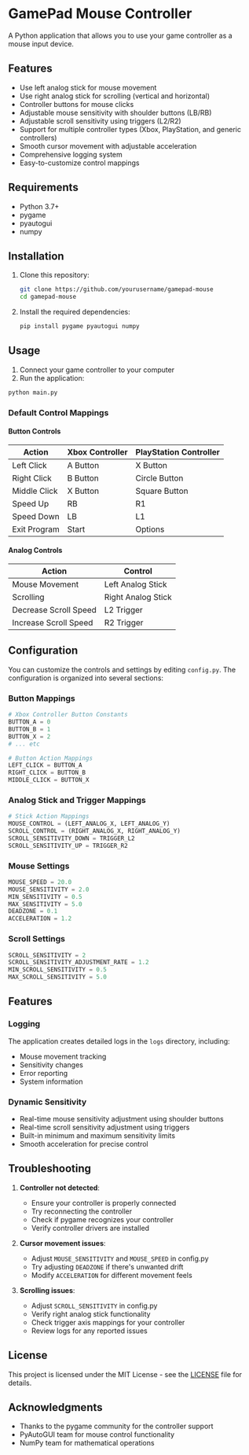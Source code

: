 # GamePad Mouse Controller

A Python application that allows you to use your game controller as a mouse input device.

## Features

- Use left analog stick for mouse movement
- Use right analog stick for scrolling (vertical and horizontal)
- Controller buttons for mouse clicks
- Adjustable mouse sensitivity with shoulder buttons (LB/RB)
- Adjustable scroll sensitivity using triggers (L2/R2)
- Support for multiple controller types (Xbox, PlayStation, and generic controllers)
- Smooth cursor movement with adjustable acceleration
- Comprehensive logging system
- Easy-to-customize control mappings

## Requirements

- Python 3.7+
- pygame
- pyautogui
- numpy

## Installation

1. Clone this repository:

    ```bash
    git clone https://github.com/yourusername/gamepad-mouse
    cd gamepad-mouse
    ```

2. Install the required dependencies:

    ```bash
    pip install pygame pyautogui numpy
    ```

## Usage

1. Connect your game controller to your computer
2. Run the application:

```bash
python main.py
```

### Default Control Mappings

#### Button Controls

| Action          | Xbox Controller | PlayStation Controller |
|-----------------|-----------------|------------------------|
| Left Click      | A Button        | X Button               |
| Right Click     | B Button        | Circle Button          |
| Middle Click    | X Button        | Square Button          |
| Speed Up        | RB              | R1                     |
| Speed Down      | LB              | L1                     |
| Exit Program    | Start           | Options                |

#### Analog Controls

| Action                   | Control                |
|--------------------------|------------------------|
| Mouse Movement           | Left Analog Stick      |
| Scrolling                | Right Analog Stick     |
| Decrease Scroll Speed    | L2 Trigger             |
| Increase Scroll Speed    | R2 Trigger             |

## Configuration

You can customize the controls and settings by editing `config.py`. The configuration is organized into several sections:

### Button Mappings

```python
# Xbox Controller Button Constants
BUTTON_A = 0
BUTTON_B = 1
BUTTON_X = 2
# ... etc

# Button Action Mappings
LEFT_CLICK = BUTTON_A
RIGHT_CLICK = BUTTON_B
MIDDLE_CLICK = BUTTON_X
```

### Analog Stick and Trigger Mappings

```python
# Stick Action Mappings
MOUSE_CONTROL = (LEFT_ANALOG_X, LEFT_ANALOG_Y)
SCROLL_CONTROL = (RIGHT_ANALOG_X, RIGHT_ANALOG_Y)
SCROLL_SENSITIVITY_DOWN = TRIGGER_L2
SCROLL_SENSITIVITY_UP = TRIGGER_R2
```

### Mouse Settings

```python
MOUSE_SPEED = 20.0
MOUSE_SENSITIVITY = 2.0
MIN_SENSITIVITY = 0.5
MAX_SENSITIVITY = 5.0
DEADZONE = 0.1
ACCELERATION = 1.2
```

### Scroll Settings

```python
SCROLL_SENSITIVITY = 2
SCROLL_SENSITIVITY_ADJUSTMENT_RATE = 1.2
MIN_SCROLL_SENSITIVITY = 0.5
MAX_SCROLL_SENSITIVITY = 5.0
```

## Features

### Logging

The application creates detailed logs in the `logs` directory, including:

- Mouse movement tracking
- Sensitivity changes
- Error reporting
- System information

### Dynamic Sensitivity

- Real-time mouse sensitivity adjustment using shoulder buttons
- Real-time scroll sensitivity adjustment using triggers
- Built-in minimum and maximum sensitivity limits
- Smooth acceleration for precise control

## Troubleshooting

1. **Controller not detected**:
   - Ensure your controller is properly connected
   - Try reconnecting the controller
   - Check if pygame recognizes your controller
   - Verify controller drivers are installed

2. **Cursor movement issues**:
   - Adjust `MOUSE_SENSITIVITY` and `MOUSE_SPEED` in config.py
   - Try adjusting `DEADZONE` if there's unwanted drift
   - Modify `ACCELERATION` for different movement feels

3. **Scrolling issues**:
   - Adjust `SCROLL_SENSITIVITY` in config.py
   - Verify right analog stick functionality
   - Check trigger axis mappings for your controller
   - Review logs for any reported issues

## License

This project is licensed under the MIT License - see the [LICENSE](LICENSE) file for details.

## Acknowledgments

- Thanks to the pygame community for the controller support
- PyAutoGUI team for mouse control functionality
- NumPy team for mathematical operations
